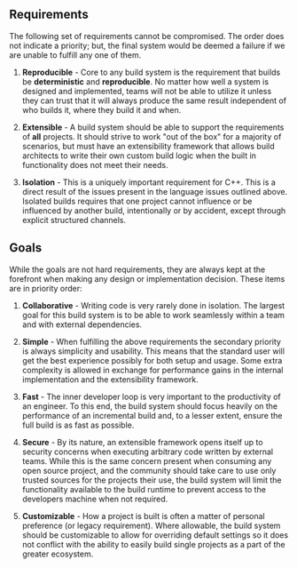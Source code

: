 
## Requirements
The following set of requirements cannot be compromised. The order does not indicate a priority; but, the final system would be deemed a failure if we are unable to fulfill any one of them.

1) **Reproducible** - Core to any build system is the requirement that builds be **deterministic** and **reproducible**. No matter how well a system is designed and implemented, teams will not be able to utilize it unless they can trust that it will always produce the same result independent of who builds it, where they build it and when.

2) **Extensible** - A build system should be able to support the requirements of **all** projects. It should strive to work "out of the box" for a majority of scenarios, but must have an extensibility framework that allows build architects to write their own custom build logic when the built in functionality does not meet their needs.

3) **Isolation** - This is a uniquely important requirement for C++. This is a direct result of the issues present in the language issues outlined above. Isolated builds requires that one project cannot influence or be influenced by another build, intentionally or by accident, except through explicit structured channels.

## Goals
While the goals are not hard requirements, they are always kept at the forefront when making any design or implementation decision. These items are in priority order:

1) **Collaborative** - Writing code is very rarely done in isolation. The largest goal for this build system is to be able to work seamlessly within a team and with external dependencies.

2) **Simple** - When fulfilling the above requirements the secondary priority is always simplicity and usability. This means that the standard user will get the best experience possibly for both setup and usage. Some extra complexity is allowed in exchange for performance gains in the internal implementation and the extensibility framework.

3) **Fast** - The inner developer loop is very important to the productivity of an engineer. To this end, the build system should focus heavily on the performance of an incremental build and, to a lesser extent, ensure the full build is as fast as possible.

4) **Secure** - By its nature, an extensible framework opens itself up to security concerns when executing arbitrary code written by external teams. While this is the same concern present when consuming any open source project, and the community should take care to use only trusted sources for the projects their use, the build system will limit the functionality available to the build runtime to prevent access to the developers machine when not required.

5) **Customizable** - How a project is built is often a matter of personal preference (or legacy requirement). Where allowable, the build system should be customizable to allow for overriding default settings so it does not conflict with the ability to easily build single projects as a part of the greater ecosystem.
